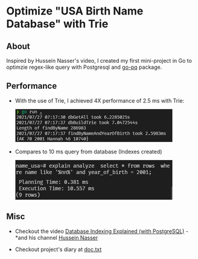# Optimize "USA Birth Name Database" with Trie

## About
  Inspired by Hussein Nasser's video, I created my first mini-project in Go to optimzie regex-like query with 
  Postgresql and [go-pq](https://github.com/go-pg/pg) package.
  
## Performance
  * With the use of Trie, I achieved 4X performance of 2.5 ms with Trie:
 
      ![Query with trie](./query_wtrie.png)

  * Compares to 10 ms query from database (Indexes created)
  
      ![Query with database](./query_pg.png)



  
  
## Misc

* Checkout the video [Database Indexing Explained (with PostgreSQL)](https://www.youtube.com/watch?v=-qNSXK7s7_w) - 
    *and his channel [Hussein Nasser](https://www.youtube.com/c/HusseinNasser-software-engineering)

* Checkout project's diary at [doc.txt](./doc.txt)
